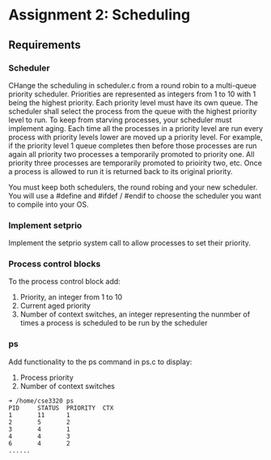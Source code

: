 # Assignment 2: Scheduling

## Requirements

### Scheduler
CHange the scheduling in scheduler.c from a round robin to a multi-queue priority scheduler.  Priorities are represented as integers from 1 to 10 with 1 being the highest priority.  Each priority level must have its own queue.  The scheduler shall select the process from the queue with the highest priority level to run.  To keep from starving processes, your scheduler must implement aging.  Each time all the processes in a priority level are run every process with priority levels lower are moved up a priority level.  For example, if the priority level 1 queue completes then before those processes are run again all priority two processes a temporarily promoted to priority one. All priority three processes are temporarily promoted to prioirity two, etc.  Once a process is allowed to run it is returned back to its original priority.

You must keep both schedulers, the round robing and your new scheduler.  You will use a #define and #ifdef / #endif to choose the scheduler you want to compile into your OS.

### Implement setprio
Implement the setprio system call to allow processes to set their priority.  

### Process control blocks
To the process control block add:
1. Priority, an integer from 1 to 10
2. Current aged priority
3. Number of context switches, an integer representing the nunmber of times a process is scheduled to be run by the scheduler

### ps 
Add functionality to the ps command in ps.c to display:
1. Process priority
2. Number of context switches

```shell
➜ /home/cse3320 ps
PID     STATUS  PRIORITY  CTX
1       11      1
2       5       2
3       4       1
4       4       3
6       4       2
......
```

